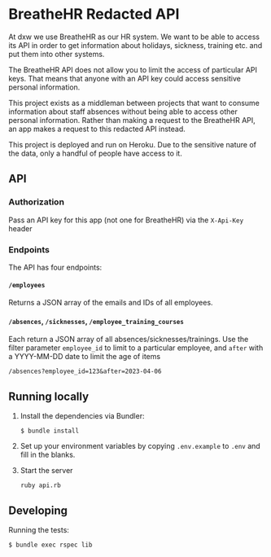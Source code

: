 # BreatheHR Redacted API

At dxw we use BreatheHR as our HR system. We want to be able to access its API
in order to get information about holidays, sickness, training etc. and put them
into other systems.

The BreatheHR API does not allow you to limit the access of particular API keys.
That means that anyone with an API key could access sensitive personal
information.

This project exists as a middleman between projects that want to consume
information about staff absences without being able to access other personal
information. Rather than making a request to the BreatheHR API, an app makes a
request to this redacted API instead.

This project is deployed and run on Heroku. Due to the sensitive nature of the
data, only a handful of people have access to it.

## API

### Authorization

Pass an API key for this app (not one for BreatheHR) via the `X-Api-Key` header

### Endpoints

The API has four endpoints:

#### `/employees`

Returns a JSON array of the emails and IDs of all employees.

#### `/absences`, `/sicknesses`, `/employee_training_courses`

Each return a JSON array of all absences/sicknesses/trainings. Use the filter
parameter `employee_id` to limit to a particular employee, and `after` with a
YYYY-MM-DD date to limit the age of items

```
/absences?employee_id=123&after=2023-04-06
```

## Running locally

1. Install the dependencies via Bundler:

   ```
   $ bundle install
   ```

2. Set up your environment variables by copying `.env.example` to `.env` and
   fill in the blanks.

3. Start the server

   ```
   ruby api.rb
   ```

## Developing

Running the tests:

```
$ bundle exec rspec lib
```
